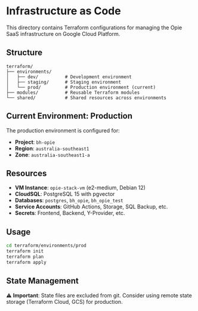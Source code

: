 # Infrastructure as Code

This directory contains Terraform configurations for managing the Opie SaaS infrastructure on Google Cloud Platform.

## Structure

```
terraform/
├── environments/
│   ├── dev/          # Development environment
│   ├── staging/      # Staging environment
│   └── prod/         # Production environment (current)
├── modules/          # Reusable Terraform modules
└── shared/           # Shared resources across environments
```

## Current Environment: Production

The production environment is configured for:
- **Project**: `bh-opie`
- **Region**: `australia-southeast1`
- **Zone**: `australia-southeast1-a`

## Resources

- **VM Instance**: `opie-stack-vm` (e2-medium, Debian 12)
- **CloudSQL**: PostgreSQL 15 with pgvector
- **Databases**: `postgres`, `bh_opie`, `bh_opie_test`
- **Service Accounts**: GitHub Actions, Storage, SQL Backup, etc.
- **Secrets**: Frontend, Backend, Y-Provider, etc.

## Usage

```bash
cd terraform/environments/prod
terraform init
terraform plan
terraform apply
```

## State Management

⚠️ **Important**: State files are excluded from git. Consider using remote state storage (Terraform Cloud, GCS) for production.
